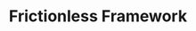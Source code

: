 ---
layout: default
authors: frictionless data
description: Frictionless is a framework to describe, extract, validate, and transform
  tabular data, available as a Python library. It supports working with data in a
  standardised and reproducible way by improving data quality and consistency.
documentation: https://framework.frictionlessdata.io/docs/guides/introduction/
location: https://framework.frictionlessdata.io/
shortname: frictionless_framework
tags: '[reproducibility]'
terms_of_use: MIT License
title: Frictionless Framework
uuid: d5e6e419-faf0-4672-bb87-0da1cb8dfa35
---